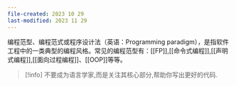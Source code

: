 ```yaml
---
file-created: 2023 10 29
last-modified: 2023 11 29
---
```

编程范型、编程范式或程序设计法（英语：Programming paradigm），是指软件工程中的一类典型的编程风格。常见的编程范型有：[[FP]],[[命令式编程]],[[声明式编程]],[[面向过程编程]]、[[OOP]]等等。

>[!info] 不要成为语言学家,而是关注其核心部分,帮助你写出更好的代码.

